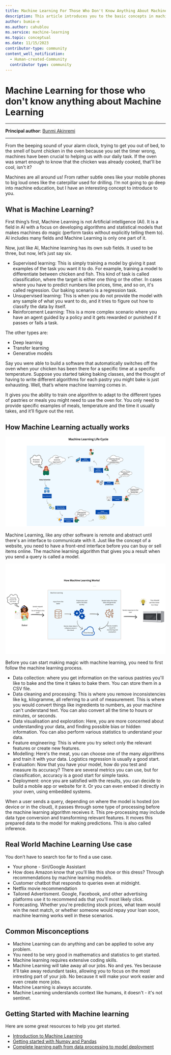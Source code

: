 ```yaml
---
title: Machine Learning For Those Who Don't Know Anything About Machine Learning 
description: This article introduces you to the basic concepts in machine learning.
author: bumie-e 
ms.author: cahublou 
ms.service: machine-learning
ms.topic: conceptual 
ms.date: 11/15/2023 
contributor-type: community
content_well_notification: 
  - Human-created-Community
  contributor type: community
---
```


# Machine Learning for those who don't know anything about Machine Learning

---

**Principal author**: [Bunmi Akinremi](https://learn.microsoft.com/users/bunmiakinremi-3492/)

---

From the beeping sound of your alarm clock, trying to get you out of bed, to the smell of burnt chicken in the oven because you set the timer wrong, machines have been crucial to helping us with our daily task. If the oven was smart enough to know that the chicken was already cooked, that'll be cool, isn't it? 
 
Machines are all around us! From rather subtle ones like your mobile phones to big loud ones like the caterpillar used for drilling. I’m not going to go deep into machine education, but I have an interesting concept to introduce to you.
 
## What is Machine Learning?
 
First thing’s first, Machine Learning is not Artificial intelligence (AI). It is a field in AI with a focus on developing algorithms and statistical models that makes machines do magic (perform tasks without explicitly telling them to). AI includes many fields and Machine Learning is only one part of it. 
 
Now, just like AI, Machine learning has its own sub fields. It used to be three, but now, let’s just say six.
 
- Supervised learning: This is simply training a model by giving it past examples of the task you want it to do. For example, training a model to differentiate between chicken and fish. This kind of task is called classification, where the target is either one thing or the other. In cases where you have to predict numbers like prices, time, and so on, it's called regression. Our baking scenario is a regression task.
- Unsupervised learning: This is when you do not provide the model with any sample of what you want to do, and it tries to figure out how to classify the data by itself. 
- Reinforcement Learning: This is a more complex scenario where you have an agent guided by a policy and it gets rewarded or punished if it passes or fails a task.
 
The other types are:
- Deep learning
- Transfer learning
- Generative models
 
Say you were able to build a software that automatically switches off the oven when your chicken has been there for a specific time at a specific temperature. Suppose you started taking baking classes, and the thought of having to write different algorithms for each pastry you might bake is just exhausting. Well, that’s where machine learning comes in. 
 
It gives you the ability to train one algorithm to adapt to the different types of pastries or meals you might need to use the oven for. You only need to provide specific examples of meals, temperature and the time it usually takes, and it’ll figure out the rest.

## How Machine Learning actually works

![Image showing the high level overview of machine learning](media/ml-for-those-who-don't-know-anything-about-ml/ml-process-lifecycle.png)

Machine Learning, like any other software is remote and abstract until there's an interface to communicate with it. Just like the concept of a website, you need to have a front-end interface before you can buy or sell items online. The machine learning algorithm that gives you a result when you send a query is called a model. 

![Image showing the processes in the machine learning life cycle](media/ml-for-those-who-don't-know-anything-about-ml/ml-high-level-overview.png)

Before you can start making magic with machine learning, you need to first follow the machine learning process. 
- Data collection: where you get information on the various pastries you'll like to bake and the time it takes to bake them. You can store them in a CSV file.
- Data cleaning and processing: This is where you remove inconsistencies like kg, kilogramme, all referring to a unit of measurement. This is where you would convert things like ingredients to numbers, as your machine can't understand text. You can also convert all the time to hours or minutes, or seconds. 
- Data visualisation and exploration: Here, you are more concerned about understanding your data, and finding possible bias or hidden information. You can also perform various statistics to understand your data.
- Feature engineering: This is where you try select only the relevant features or create new features.
- Modelling: Here's the meat, you can choose one of the many algorithms and train it with your data. Logistics regression is usually a good start.
- Evaluation: Now that you have your model, how do you test and measure its accuracy? There are several metrics you can use, but for classification, accuracy is a good start for simple tasks.
- Deployment: once you are satisfied with the results, you can decide to build a mobile app or website for it. Or you can even embed it directly in your oven, using embedded systems.
 
When a user sends a query, depending on where the model is hosted (on device or in the cloud), it passes through some type of processing before the machine learning algorithm receives it. This pre-processing may include data type conversion and transforming relevant features. It moves this prepared data to the model for making predictions. This is also called inference. 
 
## Real World Machine Learning Use case
 
You don’t have to search too far to find a use case. 
 
- Your phone - Siri/Google Assistant
- How does Amazon know that you’ll like this shoe or this dress? Through recommendations by machine learning models.
- Customer chatbot that responds to queries even at midnight.
- Netflix movie recommendation
- Tailored Advertisment. Google, Facebook, and other advertising platforms use it to recommend ads that you'll most likely click.
- Forecasting. Whether you're predicting stock prices, what team would win the next match, or whether someone would repay your loan soon, machine learning works well in these scenarios.
 
## Common Misconceptions
- Machine Learning can do anything and can be applied to solve any problem.
- You need to be very good in mathematics and statistics to get started.
- Machine learning requires extensive coding skills.
- Machine Learning will take away all our jobs. No and yes. Yes because it'll take away redundant tasks, allowing you to focus on the most intresting part of your job. No because it will make your work easier and even create more jobs. 
- Machine Learning is always accurate.
- Machine Learning understands context like humans, it doesn't - it's not sentinet.
 
## Getting Started with Machine learning
 
Here are some great resources to help you get started.
 
- [Introduction to Machine Learning](https://youtu.be/IpGxLWOIZy4?si=8UrbZ4lAhLlF3VCW)
- [Getting started with Numpy and Pandas](https://medium.com/aiplusoau/getting-started-with-numpy-and-pandas-bc80de19536e)
- [Complete learning path from data processing to model deployment](https://learn.microsoft.com/collections/k7zhwr43rm1wo)
